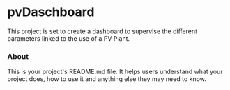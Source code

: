 pvDaschboard
============

This project is set to create a dashboard to supervise the different parameters linked to the use of a PV Plant.

### About

This is your project's README.md file. It helps users understand what your
project does, how to use it and anything else they may need to know.
